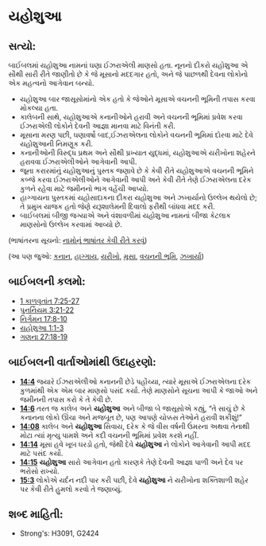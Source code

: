 # યહોશુઆ 

## સત્યો: 

બાઈબલમાં યહોશુઆ નામનાં ઘણા ઈઝરાએલી માણસો હતા.
નૂનનો  દીકરો યહોશુઆ એ સૌથી સારી રીતે જાણીતો છે કે જે મૂસાનો મદદગાર હતો, અને જે પાછળથી દેવના લોકોનો એક મહત્વનો આગેવાન બન્યો.

* યહોશુઆ બાર જાસૂસોમાંનો એક હતો કે જેઓને મૂસાએ વચનની ભૂમિની તપાસ કરવા મોકલ્યા હતા.
* કાલેબની સાથે, યહોશુઆએ કનાનીઓને હરાવી અને વચનની ભૂમિમાં પ્રવેશ કરવા ઈઝરાએલી લોકોને દેવની આજ્ઞા માનવા માટે વિનંતી કરી.
* મૂસાના મરણ પછી, ઘણાવર્ષો બાદ,ઈઝરાએલના લોકોને વચનની ભૂમિમાં દોરવા માટે દેવે યહોશુઆની નિમણૂક કરી.
* કનાનીઓની વિરુદ્ધ પ્રથમ અને સૌથી પ્રખ્યાત યુદ્ધમાં, યહોશુઆએ યરીખોના શહેરને હરાવવા ઈઝરાએલીઓને આગેવાની આપી.
* જૂના કરારમાંનું યહોશુઆનું પુસ્તક જણાવે છે કે કેવી રીતે યહોશુઆએ વચનની ભૂમિને કબ્જે કરવા ઈઝરાએલીઓને આગેવાની આપી અને કેવી રીતે તેણે ઈઝરાએલના દરેક કુળને રહેવા માટે જમીનનો ભાગ વહેંચી આપ્યો.
* હાગ્ગાયના પુસ્તકમાં યહોસાદાકના દીકરા યહોશુઆ અને ઝખાર્યાનો ઉલ્લેખ થયેલો છે; તે પ્રમુખ યાજક હતો જેણે યરૂશાલેમની દિવાલો ફરીથી બાંધવા મદદ કરી.
* બાઈબલમાં બીજી જગ્યાએ અને વંશાવળીમાં યહોશુઆ નામનાં બીજા કેટલાક માણસોનો ઉલ્લેખ કરવામાં આવ્યો છે.

(ભાષાંતરના સૂચનો: [નામોનું ભાષાંતર કેવી રીતે કરવું](rc://gu/ta/man/translate/translate-names))

(આ પણ જુઓ: [કનાન](../names/canaan.md), [હાગ્ગાય](../names/haggai.md), [યરીખો](../names/jericho.md), [મૂસા](../names/moses.md), [વચનની ભૂમિ](../kt/promisedland.md), [ઝખાર્યા](../names/zechariahot.md))

## બાઈબલની કલમો: 

* [1 કાળવૃતાંત 7:25-27](rc://gu/tn/help/1ch/07/25)
* [પુનર્નિયમ 3:21-22](rc://gu/tn/help/deu/03/21)
* [નિર્ગમન 17:8-10](rc://gu/tn/help/exo/17/08)
* [યહોશુઆ 1:1-3](rc://gu/tn/help/jos/01/01)
* [ગણના 27:18-19](rc://gu/tn/help/num/27/18)

## બાઈબલની વાર્તાઓમાંથી ઉદાહરણો: 

* __[14:4](rc://gu/tn/help/obs/14/04)__ જયારે ઈઝરાએલીઓ કનાનની છેડે પહોંચ્યા, ત્યારે મૂસાએ ઈઝરાએલના દરેક કુળમાંથી એક એમ બાર માણસો પસંદ કર્યા. તેણે માણસોને સૂચના આપી કે જાઓ અને જમીનની તપાસ કરો કે તે કેવી છે.
* __[14:6](rc://gu/tn/help/obs/14/06)__ તરત જ કાલેબ અને __યહોશુઆ__ અને બીજા બે જાસૂસોએ કહ્યું, “તે સાચું છે કે કનાનના લોકો ઊંચા અને મજબૂત છે, પણ આપણે ચોક્કસ તેઓને હરાવી શકીશું!”
* __[14:08](rc://gu/tn/help/obs/14/08)__ કાલેબ અને __યહોશુઆ__ સિવાય, દરેક કે જે વીસ વર્ષની ઉંમરના અથવા તેનાથી મોટા ત્યાં મૃત્યુ પામશે અને કદી વચનની ભૂમિમાં પ્રવેશ કરશે નહીં.
* __[14:14](rc://gu/tn/help/obs/14/14)__ મૂસા હવે ખૂબ ઘરડો હતો, જેથી દેવે __યહોશુઆ__ ને લોકોને આગેવાની આપી મદદ  માટે પસંદ કર્યો.
* __[14:15](rc://gu/tn/help/obs/14/15)__ __યહોશુઆ__ સારો આગેવાન હતો કારણકે તેણે દેવની આજ્ઞા પાળી અને દેવ પર ભરોસો રાખ્યો.
* __[15:3](rc://gu/tn/help/obs/15/3)__ લોકોએ યર્દન નદી પાર કરી પછી, દેવે __યહોશુઆ__ ને યરીખોના શક્તિશાળી શહેર પર કેવી રીતે હુમલો કરવો તે જણાવ્યું.

## શબ્દ માહિતી: 

* Strong's: H3091, G2424
